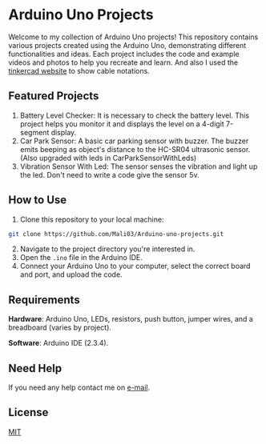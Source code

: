 # Arduino Uno Projects

Welcome to my collection of Arduino Uno projects! This repository contains various projects created using the Arduino Uno, demonstrating different functionalities and ideas. Each project includes the code and example videos and photos to help you recreate and learn. And also I used the [tinkercad website](https://www.tinkercad.com/) to show cable notations.

## Featured Projects
1. Battery Level Checker: It is necessary to check the battery level. This project helps you monitor it and displays the level on a 4-digit 7-segment display.
2. Car Park Sensor: A basic car parking sensor with buzzer. The buzzer emits beeping as object's distance to the HC-SR04 ultrasonic sensor. (Also upgraded with leds in CarParkSensorWithLeds)
3. Vibration Sensor With Led: The sensor senses the vibration and light up the led. Don't need to write a code give the sensor 5v.

## How to Use
1. Clone this repository to your local machine:
```bash
git clone https://github.com/Mali03/Arduino-uno-projects.git
```
2. Navigate to the project directory you're interested in.
3. Open the `.ino` file in the Arduino IDE.
4. Connect your Arduino Uno to your computer, select the correct board and port, and upload the code.

## Requirements
**Hardware**: Arduino Uno, LEDs, resistors, push button, jumper wires, and a breadboard (varies by project).

**Software**: Arduino IDE (2.3.4).

## Need Help
If you need any help contact me on [e-mail](mailto:mehmetaligunalay@gmail.com).

## License

[MIT](https://choosealicense.com/licenses/mit/)
